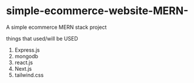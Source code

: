 # simple-ecommerce-website-MERN-
A simple ecommerce MERN stack project

things that used/will be USED 

1. Express.js
2. mongodb
3. react.js
4. Next.js
4. tailwind.css
